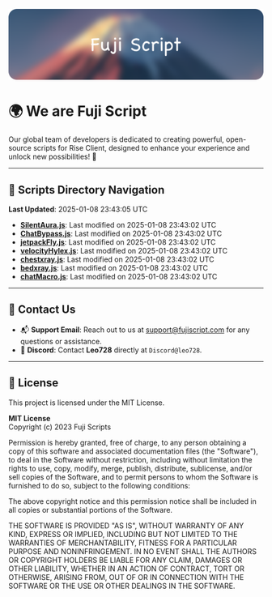 ![Banner](.github/b.webp)

# 🌍 **We are Fuji Script**

Our global team of developers is dedicated to creating powerful, open-source scripts for Rise Client, designed to enhance your experience and unlock new possibilities! 🌟

---
<!-- SCRIPTS_NAVIGATION_START -->
## 📂 **Scripts Directory Navigation**

**Last Updated**: 2025-01-08 23:43:05 UTC

- **[SilentAura.js](scripts/SilentAura.js)**: Last modified on 2025-01-08 23:43:02 UTC
- **[ChatBypass.js](scripts/ChatBypass.js)**: Last modified on 2025-01-08 23:43:02 UTC
- **[jetpackFly.js](scripts/jetpackFly.js)**: Last modified on 2025-01-08 23:43:02 UTC
- **[velocityHylex.js](scripts/velocityHylex.js)**: Last modified on 2025-01-08 23:43:02 UTC
- **[chestxray.js](scripts/chestxray.js)**: Last modified on 2025-01-08 23:43:02 UTC
- **[bedxray.js](scripts/bedxray.js)**: Last modified on 2025-01-08 23:43:02 UTC
- **[chatMacro.js](scripts/chatMacro.js)**: Last modified on 2025-01-08 23:43:02 UTC

<!-- SCRIPTS_NAVIGATION_END -->

---

## 💬 **Contact Us**  
- 📬 **Support Email**: Reach out to us at [support@fujiscript.com](mailto:support@fujiscript.com) for any questions or assistance.  
- 💬 **Discord**: Contact **Leo728** directly at `Discord@leo728`.

---

## 📜 **License**

This project is licensed under the MIT License.  

**MIT License**  
Copyright (c) 2023 Fuji Scripts  

Permission is hereby granted, free of charge, to any person obtaining a copy of this software and associated documentation files (the "Software"), to deal in the Software without restriction, including without limitation the rights to use, copy, modify, merge, publish, distribute, sublicense, and/or sell copies of the Software, and to permit persons to whom the Software is furnished to do so, subject to the following conditions:  

The above copyright notice and this permission notice shall be included in all copies or substantial portions of the Software.  

THE SOFTWARE IS PROVIDED "AS IS", WITHOUT WARRANTY OF ANY KIND, EXPRESS OR IMPLIED, INCLUDING BUT NOT LIMITED TO THE WARRANTIES OF MERCHANTABILITY, FITNESS FOR A PARTICULAR PURPOSE AND NONINFRINGEMENT. IN NO EVENT SHALL THE AUTHORS OR COPYRIGHT HOLDERS BE LIABLE FOR ANY CLAIM, DAMAGES OR OTHER LIABILITY, WHETHER IN AN ACTION OF CONTRACT, TORT OR OTHERWISE, ARISING FROM, OUT OF OR IN CONNECTION WITH THE SOFTWARE OR THE USE OR OTHER DEALINGS IN THE SOFTWARE.  
